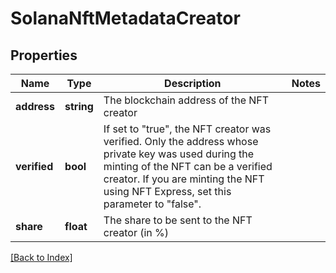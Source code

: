 # SolanaNftMetadataCreator

## Properties

Name | Type | Description | Notes
------------ | ------------- | ------------- | -------------
**address** | **string** | The blockchain address of the NFT creator |
**verified** | **bool** | If set to "true", the NFT creator was verified. Only the address whose private key was used during the minting of the NFT can be a verified creator. If you are minting the NFT using NFT Express, set this parameter to "false". |
**share** | **float** | The share to be sent to the NFT creator (in %) |

[[Back to Index]](../index.md)
